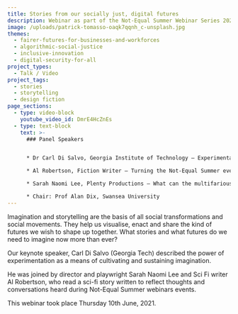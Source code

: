 ```yaml
---
title: Stories from our socially just, digital futures
description: Webinar as part of the Not-Equal Summer Webinar Series 2021.
image: /uploads/patrick-tomasso-oaqk7qqnh_c-unsplash.jpg
themes:
  - fairer-futures-for-businesses-and-workforces
  - algorithmic-social-justice
  - inclusive-innovation
  - digital-security-for-all
project_types:
  - Talk / Video
project_tags:
  - stories
  - storytelling
  - design fiction
page_sections:
  - type: video-block
    youtube_video_id: DmrE4HcZnEs
  - type: text-block
    text: >-
      ### Panel Speakers


      * Dr Carl Di Salvo, Georgia Institute of Technology – Experimentation and Imagination

      * Al Robertson, Fiction Writer – Turning the Not-Equal Summer events into fiction

      * Sarah Naomi Lee, Plenty Productions – What can the multifarious expressions of sheep (MEOS) tell us about social justice in the digital economy?

      * Chair: Prof Alan Dix, Swansea University
---
```

Imagination and storytelling are the basis of all social transformations and social movements. They help us visualise, enact and share the kind of futures we wish to shape up together. What stories and what futures do we need to imagine now more than ever?   

Our keynote speaker, Carl Di Salvo (Georgia Tech) described the power of experimentation as a means of cultivating and sustaining imagination.

He was joined by director and playwright Sarah Naomi Lee and Sci Fi writer Al Robertson, who read a sci-fi story written to reflect thoughts and conversations heard during Not-Equal Summer webinars events.

This webinar took place Thursday 10th June, 2021.